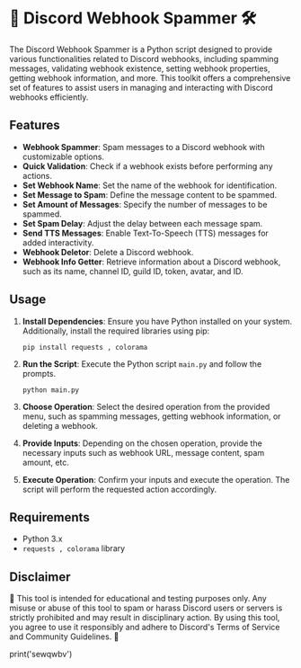 # 📢 Discord Webhook Spammer 🛠️

The Discord Webhook Spammer is a Python script designed to provide various functionalities related to Discord webhooks, including spamming messages, validating webhook existence, setting webhook properties, getting webhook information, and more. This toolkit offers a comprehensive set of features to assist users in managing and interacting with Discord webhooks efficiently.

## Features

- **Webhook Spammer**: Spam messages to a Discord webhook with customizable options.
- **Quick Validation**: Check if a webhook exists before performing any actions.
- **Set Webhook Name**: Set the name of the webhook for identification.
- **Set Message to Spam**: Define the message content to be spammed.
- **Set Amount of Messages**: Specify the number of messages to be spammed.
- **Set Spam Delay**: Adjust the delay between each message spam.
- **Send TTS Messages**: Enable Text-To-Speech (TTS) messages for added interactivity.
- **Webhook Deletor**: Delete a Discord webhook.
- **Webhook Info Getter**: Retrieve information about a Discord webhook, such as its name, channel ID, guild ID, token, avatar, and ID.

## Usage

1. **Install Dependencies**: Ensure you have Python installed on your system. Additionally, install the required libraries using pip:

    ```
    pip install requests , colorama
    ```

2. **Run the Script**: Execute the Python script `main.py` and follow the prompts.

    ```
    python main.py
    ```

3. **Choose Operation**: Select the desired operation from the provided menu, such as spamming messages, getting webhook information, or deleting a webhook.

4. **Provide Inputs**: Depending on the chosen operation, provide the necessary inputs such as webhook URL, message content, spam amount, etc.

5. **Execute Operation**: Confirm your inputs and execute the operation. The script will perform the requested action accordingly.

## Requirements

- Python 3.x
- `requests , colorama` library

## Disclaimer

🚨 This tool is intended for educational and testing purposes only. Any misuse or abuse of this tool to spam or harass Discord users or servers is strictly prohibited and may result in disciplinary action. By using this tool, you agree to use it responsibly and adhere to Discord's Terms of Service and Community Guidelines. 🚨

print('sewqwbv')